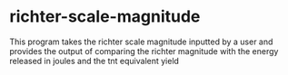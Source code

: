 # richter-scale-magnitude
This program takes the richter scale magnitude inputted by a user
and provides the output of comparing the richter magnitude with the energy
released in joules and the tnt equivalent yield
